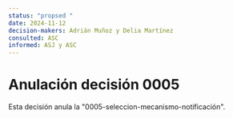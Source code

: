 ```yaml
---
status: "propsed "
date: 2024-11-12
decision-makers: Adrián Muñoz y Delia Martínez
consulted: ASC
informed: ASJ y ASC
---
```


# Anulación decisión 0005

Esta decisión anula la "0005-seleccion-mecanismo-notificación".
